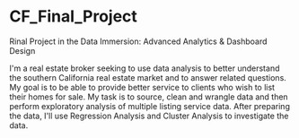# CF_Final_Project
Rinal Project in the Data Immersion: Advanced Analytics &amp; Dashboard Design

I'm a real estate broker seeking to use data analysis to better understand the southern California real estate market and to answer related questions. My goal is to be able to provide better service to clients who wish to list their homes for sale. My task is to source, clean and wrangle data and then perform exploratory analysis of multiple listing service data. After preparing the data, I'll use Regression Analysis and Cluster Analysis to investigate the data. 
